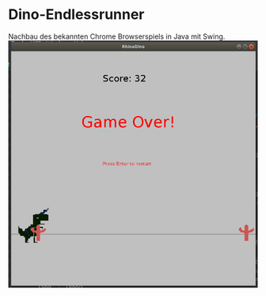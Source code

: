 # Dino-Endlessrunner
Nachbau des bekannten Chrome Browserspiels in Java mit Swing.
![Gameplay Screenshot](https://github.com/NiGuts/Dino-Endlessrunner/blob/master/Dino-Endlessrunner.png)
